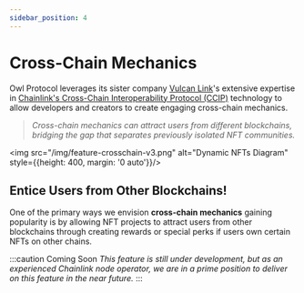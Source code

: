 ```yaml
---
sidebar_position: 4
---
```


# Cross-Chain Mechanics

Owl Protocol leverages its sister company [Vulcan Link](https://vulcan.link)'s extensive expertise in [Chainlink's Cross-Chain Interoperability
Protocol (CCIP)](https://chain.link/cross-chain) technology to allow developers and creators to create engaging cross-chain mechanics.

> *Cross-chain mechanics can attract users from different blockchains, bridging the gap that separates previously isolated NFT communities.*

<img src="/img/feature-crosschain-v3.png" alt="Dynamic NFTs Diagram" style={{height: 400, margin: '0 auto'}}/>

## Entice Users from Other Blockchains!

One of the primary ways we envision **cross-chain mechanics** gaining popularity is by allowing NFT projects to attract
users from other blockchains through creating rewards or special perks if users own certain NFTs on other chains.

:::caution Coming Soon
*This feature is still under development, but as an experienced Chainlink node operator, we are in a prime position to
deliver on this feature in the near future.*
:::
